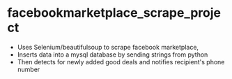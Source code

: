 # facebookmarketplace_scrape_project
 - Uses Selenium/beautifulsoup to scrape facebook marketplace, 
 - Inserts data into a mysql database by sending strings from python
 - Then detects for newly added good deals and notifies recipient's phone number
